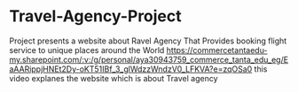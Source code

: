 # Travel-Agency-Project
Project presents a website about Ravel Agency That Provides booking flight service to unique places around the World
https://commercetantaedu-my.sharepoint.com/:v:/g/personal/aya30943759_commerce_tanta_edu_eg/EaAARippjHNEt2Dy-oKT51IBf_3_glWdzzWndzV0_LFKVA?e=zqOSa0 this video explanes the website which is about Travel agency
